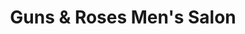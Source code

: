 ---
title: "Guns & Roses Men's Salon"
url: /karachi/guns-and-roses-mens-salon-w3r2-4vw-block-l-north-nazimabad-town/
shop: hairdresser
---